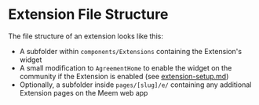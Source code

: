 # Extension File Structure

The file structure of an extension looks like this:

* A subfolder within `components/Extensions` containing the Extension's widget
* A small modification to `AgreementHome` to enable the widget on the community if the Extension is enabled (see [extension-setup.md](extension-setup.md "mention"))
* Optionally, a subfolder inside `pages/[slug]/e/` containing any additional Extension pages on the Meem web app
